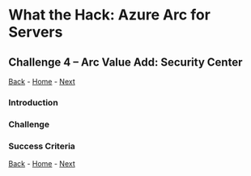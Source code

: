 # What the Hack: Azure Arc for Servers 

## Challenge 4 – Arc Value Add: Security Center
[Back](challenge03.md) - [Home](../readme.md) - [Next](challenge05.md)

### Introduction


### Challenge


### Success Criteria


[Back](challenge03.md) - [Home](../readme.md) - [Next](challenge05.md)

